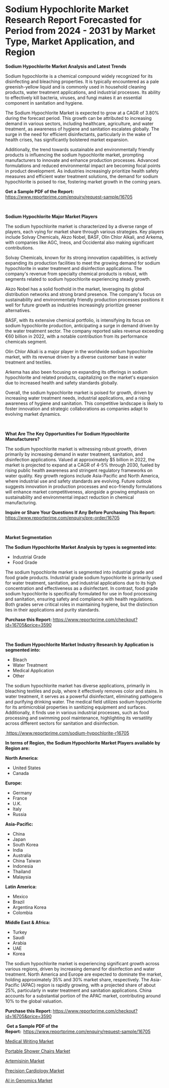 <p><h1>Sodium Hypochlorite Market Research Report Forecasted for Period from 2024 -  2031 by Market Type, Market Application, and Region</h1></p><p><strong>Sodium Hypochlorite Market Analysis and Latest Trends</strong></p>
<p><p>Sodium hypochlorite is a chemical compound widely recognized for its disinfecting and bleaching properties. It is typically encountered as a pale greenish-yellow liquid and is commonly used in household cleaning products, water treatment applications, and industrial processes. Its ability to effectively kill bacteria, viruses, and fungi makes it an essential component in sanitation and hygiene.</p><p>The Sodium Hypochlorite Market is expected to grow at a CAGR of 3.80% during the forecast period. This growth can be attributed to increasing demand in various sectors, including healthcare, agriculture, and water treatment, as awareness of hygiene and sanitation escalates globally. The surge in the need for efficient disinfectants, particularly in the wake of health crises, has significantly bolstered market expansion.</p><p>Additionally, the trend towards sustainable and environmentally friendly products is influencing the sodium hypochlorite market, prompting manufacturers to innovate and enhance production processes. Advanced formulations and reduced environmental impact are becoming focal points in product development. As industries increasingly prioritize health safety measures and efficient water treatment solutions, the demand for sodium hypochlorite is poised to rise, fostering market growth in the coming years.</p></p>
<p><strong>Get a Sample PDF of the Report:&nbsp;</strong> <a href="https://www.reportprime.com/enquiry/request-sample/16705?utm_campaign=38&utm_medium=2&utm_source=Github&utm_content=ia&utm_term=24112024&utm_id=sodium-hypochlorite">https://www.reportprime.com/enquiry/request-sample/16705</a></p>
<p>&nbsp;</p>
<p><strong>Sodium Hypochlorite Major Market Players</strong></p>
<p><p>The sodium hypochlorite market is characterized by a diverse range of players, each vying for market share through various strategies. Key players include Solvay Chemicals, Akzo Nobel, BASF, Olin Chlor Alkali, and Arkema, with companies like AGC, Ineos, and Occidental also making significant contributions.</p><p>Solvay Chemicals, known for its strong innovation capabilities, is actively expanding its production facilities to meet the growing demand for sodium hypochlorite in water treatment and disinfection applications. The company's revenue from specialty chemical products is robust, with segments related to sodium hypochlorite experiencing steady growth.</p><p>Akzo Nobel has a solid foothold in the market, leveraging its global distribution networks and strong brand presence. The company's focus on sustainability and environmentally friendly production processes positions it well for future growth as industries increasingly prioritize greener alternatives.</p><p>BASF, with its extensive chemical portfolio, is intensifying its focus on sodium hypochlorite production, anticipating a surge in demand driven by the water treatment sector. The company reported sales revenue exceeding €60 billion in 2022, with a notable contribution from its performance chemicals segment.</p><p>Olin Chlor Alkali is a major player in the worldwide sodium hypochlorite market, with its revenue driven by a diverse customer base in water treatment and textiles. </p><p>Arkema has also been focusing on expanding its offerings in sodium hypochlorite and related products, capitalizing on the market's expansion due to increased health and safety standards globally.</p><p>Overall, the sodium hypochlorite market is poised for growth, driven by increasing water treatment needs, industrial applications, and a rising awareness of hygiene and sanitation. This competitive landscape is likely to foster innovation and strategic collaborations as companies adapt to evolving market dynamics.</p></p>
<p>&nbsp;</p>
<p><strong>What Are The Key Opportunities For Sodium Hypochlorite Manufacturers?</strong></p>
<p><p>The sodium hypochlorite market is witnessing robust growth, driven primarily by increasing demand in water treatment, sanitation, and disinfection applications. Valued at approximately $5 billion in 2022, the market is projected to expand at a CAGR of 4-5% through 2030, fueled by rising public health awareness and stringent regulatory frameworks on water quality. Key growth regions include Asia-Pacific and North America, where industrial use and safety standards are evolving. Future outlook suggests innovation in production processes and eco-friendly formulations will enhance market competitiveness, alongside a growing emphasis on sustainability and environmental impact reduction in chemical manufacturing.</p></p>
<p><strong>Inquire or Share Your Questions If Any Before Purchasing This Report:</strong> <a href="https://www.reportprime.com/enquiry/pre-order/16705?utm_campaign=38&utm_medium=2&utm_source=Github&utm_content=ia&utm_term=24112024&utm_id=sodium-hypochlorite">https://www.reportprime.com/enquiry/pre-order/16705</a></p>
<p>&nbsp;</p>
<p><strong>Market Segmentation</strong></p>
<p><strong>The Sodium Hypochlorite Market Analysis by types is segmented into:</strong></p>
<p><ul><li>Industrial Grade</li><li>Food Grade</li></ul></p>
<p><p>The sodium hypochlorite market is segmented into industrial grade and food grade products. Industrial grade sodium hypochlorite is primarily used for water treatment, sanitation, and industrial applications due to its high concentration and effectiveness as a disinfectant. In contrast, food grade sodium hypochlorite is specifically formulated for use in food processing and sanitation, ensuring safety and compliance with health regulations. Both grades serve critical roles in maintaining hygiene, but the distinction lies in their applications and purity standards.</p></p>
<p><strong>Purchase this Report:&nbsp;</strong><a href="https://www.reportprime.com/checkout?id=16705&price=3590&utm_campaign=38&utm_medium=2&utm_source=Github&utm_content=ia&utm_term=24112024&utm_id=sodium-hypochlorite">https://www.reportprime.com/checkout?id=16705&price=3590</a></p>
<p>&nbsp;</p>
<p><strong>The Sodium Hypochlorite Market Industry Research by Application is segmented into:</strong></p>
<p><ul><li>Bleach</li><li>Water Treatment</li><li>Medical Application</li><li>Other</li></ul></p>
<p><p>The sodium hypochlorite market has diverse applications, primarily in bleaching textiles and pulp, where it effectively removes color and stains. In water treatment, it serves as a powerful disinfectant, eliminating pathogens and purifying drinking water. The medical field utilizes sodium hypochlorite for its antimicrobial properties in sanitizing equipment and surfaces. Additionally, it finds use in various industrial processes, such as food processing and swimming pool maintenance, highlighting its versatility across different sectors for sanitation and disinfection.</p></p>
<p><a href="https://www.reportprime.com/sodium-hypochlorite-r16705?utm_campaign=38&utm_medium=2&utm_source=Github&utm_content=ia&utm_term=24112024&utm_id=sodium-hypochlorite">&nbsp;https://www.reportprime.com/sodium-hypochlorite-r16705</a></p>
<p><strong>In terms of Region, the Sodium Hypochlorite Market Players available by Region are:</strong></p>
<p>
    <p> <strong> North America: </strong>
        <ul>
            <li>United States</li>
            <li>Canada</li>
        </ul>
        </p> 
    <p> <strong> Europe: </strong>
        <ul>
            <li>Germany</li>
            <li>France</li>
            <li>U.K.</li>
            <li>Italy</li>
            <li>Russia</li>
        </ul>
        </p> 
    <p> <strong> Asia-Pacific: </strong>
        <ul>
            <li>China</li>
            <li>Japan</li>
            <li>South Korea</li>
            <li>India</li>
            <li>Australia</li>
            <li>China Taiwan</li>
            <li>Indonesia</li>
            <li>Thailand</li>
            <li>Malaysia</li>
        </ul>
        </p> 
    <p> <strong> Latin America: </strong>
        <ul>
            <li>Mexico</li>
            <li>Brazil</li>
            <li>Argentina Korea</li>
            <li>Colombia</li>
        </ul>
        </p> 
    <p> <strong> Middle East & Africa: </strong>
        <ul>
            <li>Turkey</li>
            <li>Saudi</li>
            <li>Arabia</li>
            <li>UAE</li>
            <li>Korea</li>
        </ul>
    </p>
    </p>
<p><p>The sodium hypochlorite market is experiencing significant growth across various regions, driven by increasing demand for disinfection and water treatment. North America and Europe are expected to dominate the market, holding approximately 35% and 30% market share, respectively. The Asia-Pacific (APAC) region is rapidly growing, with a projected share of about 25%, particularly in water treatment and sanitation applications. China accounts for a substantial portion of the APAC market, contributing around 10% to the global valuation.</p></p>
<p><strong>Purchase this Report: </strong><a href="https://www.reportprime.com/checkout?id=16705&price=3590&utm_campaign=38&utm_medium=2&utm_source=Github&utm_content=ia&utm_term=24112024&utm_id=sodium-hypochlorite">https://www.reportprime.com/checkout?id=16705&price=3590</a></p>
<p>&nbsp;<strong>Get a Sample PDF of the Report:&nbsp;&nbsp;</strong><a href="https://www.reportprime.com/enquiry/request-sample/16705?utm_campaign=38&utm_medium=2&utm_source=Github&utm_content=ia&utm_term=24112024&utm_id=sodium-hypochlorite">https://www.reportprime.com/enquiry/request-sample/16705</a></p>
<p><strong></strong></p>
<p><p><a href="https://www.linkedin.com/pulse/growth-forecast-medical-writing-market-projected-9-cagr-from-jjjsc?utm_campaign=38&utm_medium=2&utm_source=Github&utm_content=ia&utm_term=24112024&utm_id=sodium-hypochlorite">Medical Writing Market</a></p><p><a href="https://www.linkedin.com/pulse/comprehensive-portable-shower-chairs-market-size-report-7ebqe?utm_campaign=38&utm_medium=2&utm_source=Github&utm_content=ia&utm_term=24112024&utm_id=sodium-hypochlorite">Portable Shower Chairs Market</a></p><p><a href="https://github.com/NasrinKhan99/Market-Research-Report-List-1/blob/main/artemisinin-market.md?utm_campaign=38&utm_medium=2&utm_source=Github&utm_content=ia&utm_term=24112024&utm_id=sodium-hypochlorite">Artemisinin Market</a></p><p><a href="https://issuu.com/reportprime-2/docs/precision-cardiology-market-size-20_e24556fdd85f64?utm_campaign=38&utm_medium=2&utm_source=Github&utm_content=ia&utm_term=24112024&utm_id=sodium-hypochlorite">Precision Cardiology Market</a></p><p><a href="https://issuu.com/reportprime-2/docs/ai-in-genomics-market-size-2030.ppt_185cd698be8615?utm_campaign=38&utm_medium=2&utm_source=Github&utm_content=ia&utm_term=24112024&utm_id=sodium-hypochlorite">AI in Genomics Market</a></p></p>